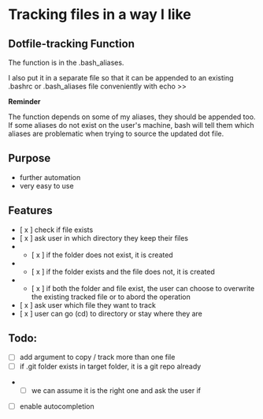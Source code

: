 # Tracking files in a way I like

## Dotfile-tracking Function

The function is in the .bash_aliases.

I also put it in a separate file so that it can be appended to an existing .bashrc or .bash_aliases file conveniently with echo >>

**Reminder**

The function depends on some of my aliases, they should be appended too. If some aliases do not exist on the user's machine, bash will tell them which aliases are problematic when trying to source the updated dot file.

## Purpose

- further automation
- very easy to use

## Features

- [ x ] check if file exists
- [ x ] ask user in which directory they keep their files
- - [ x ] if the folder does not exist, it is created
- - [ x ] if the folder exists and the file does not, it is created
- - [ x ] if both the folder and file exist, the user can choose to overwrite the existing tracked file or to abord the operation
- [ x ] ask user which file they want to track
- [ x ] user can go (cd) to directory or stay where they are

## Todo:

- [ ] add argument to copy / track more than one file
- [ ] if .git folder exists in target folder, it is a git repo already
- - [  ] we can assume it is the right one and ask the user if 
- [ ] enable autocompletion
